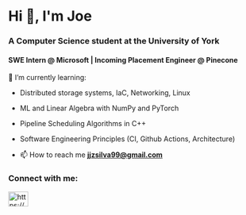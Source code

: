 <h1>Hi 👋, I'm Joe</h1>
<h3>A Computer Science student at the University of York</h3>
<h4>SWE Intern @ Microsoft | Incoming Placement Engineer @ Pinecone</h4>

🌱 I’m currently learning:

- Distributed storage systems, IaC, Networking, Linux
- ML and Linear Algebra with NumPy and PyTorch
- Pipeline Scheduling Algorithms in C++
- Software Engineering Principles (CI, Github Actions, Architecture)

- 📫 How to reach me **jjzsilva99@gmail.com**

<h3 align="left">Connect with me:</h3>
<p align="left">
<a href="https://linkedin.com/in/https://www.linkedin.com/in/joseph-silva-768807238/" target="blank"><img align="center" src="https://raw.githubusercontent.com/rahuldkjain/github-profile-readme-generator/master/src/images/icons/Social/linked-in-alt.svg" alt="https://www.linkedin.com/in/joseph-silva-768807238/" height="30" width="40" /></a>
</p>

